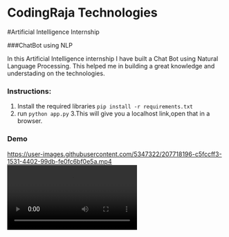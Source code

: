 # CodingRaja Technologies

#Artificial Intelligence Internship

###ChatBot using NLP

In this  Artificial Intelligence internship I have built a Chat Bot using Natural Language Processing.
This helped me in building a great knowledge and understading on the technologies.   

### Instructions:

1. Install the required libraries `pip install -r requirements.txt` 
2. run `python app.py` 
3.This will give you a localhost link,open that in a browser.



### Demo

https://user-images.githubusercontent.com/5347322/207718196-c5fccff3-1531-4402-99db-fe0fc6bf0e5a.mp4
<video controls src="WhatsApp Video 2024-05-14 at 17.46.02_cea1bb05.mp4" title="Title"></video>
